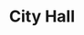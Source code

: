 ---
pid: fs357
title: City Hall
location_transcription: City Hall
coordinates: "[-75.163608278369, 39.952418198863]"
zipcode: '19134'
gen_neighborhood: River Wards
neighborhood: Port Richmond
outside_phl: 
age: '7'
age_range: 6-13
instagram: 
image_file_name: fs_357.jpg
proposal_transcription: Love you City Hall
topic: Architecture,Love
topic_summary: 0, 0, 0
type: Other No Form
keywords_other: City Hall
credit: Makayla W
image_labels: 
twitter: 
facebook: 
permalink: "/monuments/fs357/"
layout: item-page
---